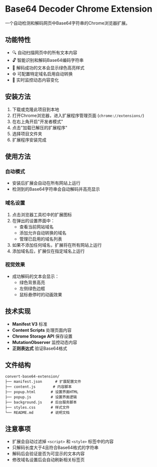 # Base64 Decoder Chrome Extension

一个自动检测和解码网页中Base64字符串的Chrome浏览器扩展。

## 功能特性

- 🔍 自动扫描网页中的所有文本内容
- 🔓 智能识别和解码Base64编码字符串
- 🎨 解码成功的文本会显示绿色高亮样式
- ⚙️ 可配置特定域名启用自动转换
- 🚀 实时监控动态内容变化

## 安装方法

1. 下载或克隆此项目到本地
2. 打开Chrome浏览器，进入扩展程序管理页面 (`chrome://extensions/`)
3. 在右上角开启"开发者模式"
4. 点击"加载已解压的扩展程序"
5. 选择项目文件夹
6. 扩展程序安装完成

## 使用方法

### 自动模式
- 安装后扩展会自动在所有网站上运行
- 检测到的Base64字符串会自动解码并高亮显示

### 域名设置
1. 点击浏览器工具栏中的扩展图标
2. 在弹出的设置界面中：
   - 查看当前网站域名
   - 添加允许自动转换的域名
   - 管理已启用的域名列表
3. 如果不添加任何域名，扩展将在所有网站上运行
4. 添加域名后，扩展仅在指定域名上运行

### 视觉效果
- 成功解码的文本会显示：
  - 绿色背景高亮
  - 左侧绿色边框
  - 鼠标悬停时的动画效果

## 技术实现

- **Manifest V3** 标准
- **Content Scripts** 处理页面内容
- **Chrome Storage API** 保存设置
- **MutationObserver** 监控动态内容
- **正则表达式** 验证Base64格式

## 文件结构

```
convert-base64-extension/
├── manifest.json      # 扩展配置文件
├── content.js        # 内容脚本
├── popup.html       # 设置界面HTML
├── popup.js         # 设置界面逻辑
├── background.js    # 后台服务脚本
├── styles.css       # 样式文件
└── README.md        # 说明文档
```

## 注意事项

- 扩展会自动过滤掉 `<script>` 和 `<style>` 标签中的内容
- 只解码长度大于4且符合Base64格式的字符串
- 解码后会验证是否为可显示的文本内容
- 修改域名设置后会自动刷新相关标签页